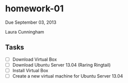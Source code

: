 homework-01
===========

Due September 03, 2013

Laura Cunningham


Tasks
-----

- [ ] Download Virtual Box
- [ ] Download Ubuntu Server 13.04 (Raring Ringtail)
- [ ] Install Virtual Box
- [ ] Create a new virtual machine for Ubuntu Server 13.04
